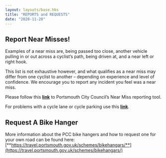 ```yaml
---
layout: layouts/base.hbs
title: "REPORTS and REQUESTS"
date: "2020-11-20"
---
```


## Report Near Misses!

Examples of a near miss are, being passed too close, another vehicle pulling in or out across a cyclist’s path, being driven at, and a near left or right hook.

This list is not exhaustive however, and what qualifies as a near miss may differ from one cyclist to another – depending on experience and level of confidence. We encourage you to report any incident you feel was a near miss.

Please follow this [**link**](https://my.portsmouth.gov.uk/en/AchieveForms/?form_uri=sandbox-publish://AF-Process-7387ee8d-b190-488a-b0ec-1caa3ce0f255/AF-Stage-0a4949c7-1d6d-4ee2-9812-32514a312b7c/definition.json&redirectlink=%2Fen&cancelRedirectLink=%2Fen) to Portsmouth City Council’s Near Miss reporting tool.

For problems with a cycle lane or cycle parking use this [**link**](https://my.portsmouth.gov.uk/en/AchieveForms/?form_uri=sandbox-publish://AF-Process-6a466a9b-8eed-4a90-9122-34bc15bcc510/AF-Stage-092b9510-8f3f-4e37-93b8-dccf43a4d547/definition.json&redirectlink=%2Fen&cancelRedirectLink=%2Fen&consentMessage=yes&_ga=2.121050187.2116473495.1607560167-522854369.1596725129).

## Request A Bike Hanger

More information about the PCC bike hangers and how to request one for your own road can be found here: [**https://travel.portsmouth.gov.uk/schemes/bikehangars/**](https://travel.portsmouth.gov.uk/schemes/bikehangars/)
